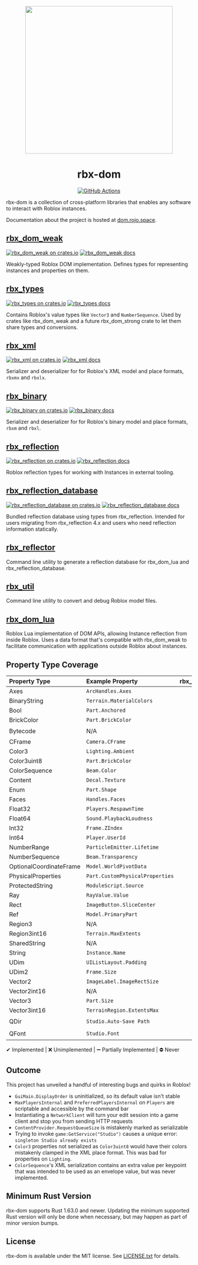 <div align="center">
	<img width="400" src="rbx-dom-logo.png" />
</div>

<h1 align="center">rbx-dom</h1>
<div align="center">
	<a href="https://github.com/rojo-rbx/rbx-dom/actions">
		<img title="GitHub Actions" src="https://github.com/rojo-rbx/rbx-dom/workflows/CI/badge.svg" />
	</a>
</div>

rbx-dom is a collection of cross-platform libraries that enables any software to interact with Roblox instances.

Documentation about the project is hosted at [dom.rojo.space](https://dom.rojo.space).

## [rbx_dom_weak](rbx_dom_weak)
[![rbx_dom_weak on crates.io](https://img.shields.io/crates/v/rbx_dom_weak.svg)](https://crates.io/crates/rbx_dom_weak)
[![rbx_dom_weak docs](https://img.shields.io/badge/docs-docs.rs-orange.svg)](https://docs.rs/rbx_dom_weak)

Weakly-typed Roblox DOM implementation. Defines types for representing instances and properties on them.

## [rbx_types](rbx_types)
[![rbx_types on crates.io](https://img.shields.io/crates/v/rbx_types.svg)](https://crates.io/crates/rbx_types)
[![rbx_types docs](https://img.shields.io/badge/docs-docs.rs-orange.svg)](https://docs.rs/rbx_types)

Contains Roblox's value types like `Vector3` and `NumberSequence`. Used by crates like rbx_dom_weak and a future rbx_dom_strong crate to let them share types and conversions.

## [rbx_xml](rbx_xml)
[![rbx_xml on crates.io](https://img.shields.io/crates/v/rbx_xml.svg)](https://crates.io/crates/rbx_xml)
[![rbx_xml docs](https://img.shields.io/badge/docs-docs.rs-orange.svg)](https://docs.rs/rbx_xml)

Serializer and deserializer for for Roblox's XML model and place formats, `rbxmx` and `rbxlx`.

## [rbx_binary](rbx_binary)
[![rbx_binary on crates.io](https://img.shields.io/crates/v/rbx_binary.svg)](https://crates.io/crates/rbx_binary)
[![rbx_binary docs](https://img.shields.io/badge/docs-docs.rs-orange.svg)](https://docs.rs/rbx_binary)

Serializer and deserializer for for Roblox's binary model and place formats, `rbxm` and `rbxl`.

## [rbx_reflection](rbx_reflection)
[![rbx_reflection on crates.io](https://img.shields.io/crates/v/rbx_reflection.svg)](https://crates.io/crates/rbx_reflection)
[![rbx_reflection docs](https://img.shields.io/badge/docs-docs.rs-orange.svg)](https://docs.rs/rbx_reflection)

Roblox reflection types for working with Instances in external tooling.

## [rbx_reflection_database](rbx_reflection_database)
[![rbx_reflection_database on crates.io](https://img.shields.io/crates/v/rbx_reflection_database.svg)](https://crates.io/crates/rbx_reflection_database)
[![rbx_reflection_database docs](https://img.shields.io/badge/docs-docs.rs-orange.svg)](https://docs.rs/rbx_reflection_database)

Bundled reflection database using types from rbx_reflection. Intended for users migrating from rbx_reflection 4.x and users who need reflection information statically.

## [rbx_reflector](rbx_reflector)

Command line utility to generate a reflection database for rbx_dom_lua and rbx_reflection_database.

## [rbx_util](rbx_util)

Command line utility to convert and debug Roblox model files.

## [rbx_dom_lua](rbx_dom_lua)

Roblox Lua implementation of DOM APIs, allowing Instance reflection from inside Roblox. Uses a data format that's compatible with rbx_dom_weak to facilitate communication with applications outside Roblox about instances.

## Property Type Coverage

| Property Type           | Example Property                | rbx_types | rbx_dom_lua | rbx_xml | rbx_binary
|:------------------------|:--------------------------------|:--:|:--:|:--:|:--:|
| Axes                    | `ArcHandles.Axes`               | ✔ | ✔ | ✔ | ✔ |
| BinaryString            | `Terrain.MaterialColors`        | ✔ | ➖ | ✔ | ✔ |
| Bool                    | `Part.Anchored`                 | ✔ | ✔ | ✔ | ✔ |
| BrickColor              | `Part.BrickColor`               | ✔ | ✔ | ✔ | ✔ |
| Bytecode                | N/A                             | ❌ | ⛔ | ❌ | ❌ |
| CFrame                  | `Camera.CFrame`                 | ✔ | ✔ | ✔ | ✔ |
| Color3                  | `Lighting.Ambient`              | ✔ | ✔ | ✔ | ✔ |
| Color3uint8             | `Part.BrickColor`               | ✔ | ✔ | ✔ | ✔ |
| ColorSequence           | `Beam.Color`                    | ✔ | ✔ | ✔ | ✔ |
| Content                 | `Decal.Texture`                 | ✔ | ✔ | ✔ | ✔ |
| Enum                    | `Part.Shape`                    | ✔ | ✔ | ✔ | ✔ |
| Faces                   | `Handles.Faces`                 | ✔ | ✔ | ✔ | ✔ |
| Float32                 | `Players.RespawnTime`           | ✔ | ✔ | ✔ | ✔ |
| Float64                 | `Sound.PlaybackLoudness`        | ✔ | ✔ | ✔ | ✔ |
| Int32                   | `Frame.ZIndex`                  | ✔ | ✔ | ✔ | ✔ |
| Int64                   | `Player.UserId`                 | ✔ | ✔ | ✔ | ✔ |
| NumberRange             | `ParticleEmitter.Lifetime`      | ✔ | ✔ | ✔ | ✔ |
| NumberSequence          | `Beam.Transparency`             | ✔ | ✔ | ✔ | ✔ |
| OptionalCoordinateFrame | `Model.WorldPivotData`          | ✔ | ❌ | ✔ | ✔ |
| PhysicalProperties      | `Part.CustomPhysicalProperties` | ✔ | ✔ | ✔ | ✔ |
| ProtectedString         | `ModuleScript.Source`           | ✔ | ✔ | ✔ | ✔ |
| Ray                     | `RayValue.Value`                | ✔ | ✔ | ✔ | ✔ |
| Rect                    | `ImageButton.SliceCenter`       | ✔ | ✔ | ✔ | ✔ |
| Ref                     | `Model.PrimaryPart`             | ✔ | ✔ | ✔ | ✔ |
| Region3                 | N/A                             | ✔ | ✔ | ❌ | ❌ |
| Region3int16            | `Terrain.MaxExtents`            | ✔ | ✔ | ❌ | ❌ |
| SharedString            | N/A                             | ✔ | ✔ | ✔ | ✔ |
| String                  | `Instance.Name`                 | ✔ | ✔ | ✔ | ✔ |
| UDim                    | `UIListLayout.Padding`          | ✔ | ✔ | ✔ | ✔ |
| UDim2                   | `Frame.Size`                    | ✔ | ✔ | ✔ | ✔ |
| Vector2                 | `ImageLabel.ImageRectSize`      | ✔ | ✔ | ✔ | ✔ |
| Vector2int16            | N/A                             | ✔ | ✔ | ✔ | ❌ |
| Vector3                 | `Part.Size`                     | ✔ | ✔ | ✔ | ✔ |
| Vector3int16            | `TerrainRegion.ExtentsMax`      | ✔ | ✔ | ✔ | ✔ |
| QDir                    | `Studio.Auto-Save Path`         | ⛔ | ⛔ | ⛔ | ⛔ |
| QFont                   | `Studio.Font`                   | ⛔ | ⛔ | ⛔ | ⛔ |

✔ Implemented | ❌ Unimplemented | ➖ Partially Implemented | ⛔ Never

## Outcome
This project has unveiled a handful of interesting bugs and quirks in Roblox!

- `GuiMain.DisplayOrder` is uninitialized, so its default value isn't stable
- `MaxPlayersInternal` and `PreferredPlayersInternal` on `Players` are scriptable and accessible by the command bar
- Instantiating a `NetworkClient` will turn your edit session into a game client and stop you from sending HTTP requests
- `ContentProvider.RequestQueueSize` is mistakenly marked as serializable
- Trying to invoke `game:GetService("Studio")` causes a unique error: `singleton Studio already exists`
- `Color3` properties not serialized as `Color3uint8` would have their colors mistakenly clamped in the XML place format. This was bad for properties on `Lighting`.
- `ColorSequence`'s XML serialization contains an extra value per keypoint that was intended to be used as an envelope value, but was never implemented.

## Minimum Rust Version
rbx-dom supports Rust 1.63.0 and newer. Updating the minimum supported Rust version will only be done when necessary, but may happen as part of minor version bumps.

## License
rbx-dom is available under the MIT license. See [LICENSE.txt](LICENSE.txt) for details.
